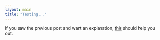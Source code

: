 ```yaml
---
layout: main
title: "Testing..."
---
```

If you saw the previous post and want an explanation,
[this](http://tigernet.princeton.edu/~panyc/newsletter_signup.html) should
help you out.

